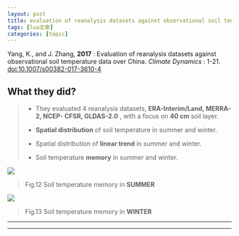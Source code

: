 ```yaml
---
layout: post
title: evaluation of reanalysis datasets against observational soil temperature data over china 
tags: [lua文章]
categories: [topic]
---
```

Yang, K., and J. Zhang, **2017** : Evaluation of reanalysis datasets against
observational soil temperature data over China. _Climate Dynamics_ : 1-21.
[doi:10.1007/s00382-017-3610-4](https://doi.org/10.1007/s00382-017-3610-4)

## What they did?

>   * They evaluated 4 reanalysis datasets, **ERA-Interim/Land, MERRA-2, NCEP-
> CFSR, GLDAS-2.0** , with a focus on **40 cm** soil layer.
>
>   * **Spatial distribution** of soil temperature in summer and winter.
>
>   * Spatial distribution of **linear trend** in summer and winter.
>
>   * Soil temperature **memory** in summer and winter.
>
>

![](https://wk1984.github.io//img/382_2017_3610_Fig12_HTML.gif)

> Fig.12 Soil temperature memory in **SUMMER**

![](https://wk1984.github.io//img/382_2017_3610_Fig13_HTML.gif)

> Fig.13 Soil temperature memory in **WINTER**

* * *

* * *
